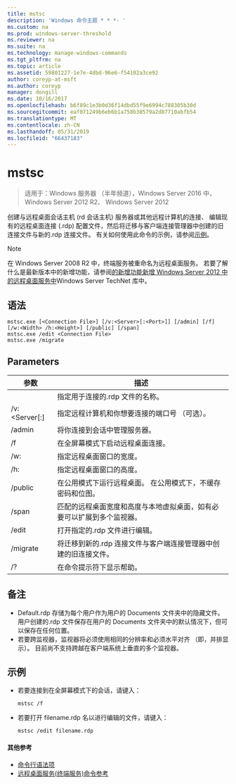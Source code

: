 ```yaml
---
title: mstsc
description: 'Windows 命令主题 * * *- '
ms.custom: na
ms.prod: windows-server-threshold
ms.reviewer: na
ms.suite: na
ms.technology: manage-windows-commands
ms.tgt_pltfrm: na
ms.topic: article
ms.assetid: 59801227-1e7e-4dbd-96e6-f54102a3ce92
author: coreyp-at-msft
ms.author: coreyp
manager: dongill
ms.date: 10/16/2017
ms.openlocfilehash: b6f89c1e3b0d36f14dbd55f9e6994c788305b30d
ms.sourcegitcommit: eaf071249b6eb6b1a758b38579a2d87710abfb54
ms.translationtype: MT
ms.contentlocale: zh-CN
ms.lasthandoff: 05/31/2019
ms.locfileid: "66437183"
---
```

# <a name="mstsc"></a>mstsc

>适用于：Windows 服务器 （半年频道），Windows Server 2016 中，Windows Server 2012 R2、 Windows Server 2012

创建与远程桌面会话主机 (rd 会话主机) 服务器或其他远程计算机的连接、 编辑现有的远程桌面连接 (.rdp) 配置文件，然后将迁移与客户端连接管理器中创建的旧连接文件与新的.rdp 连接文件。
有关如何使用此命令的示例，请参阅[示例](#BKMK_examples)。
> [!NOTE]
> 在 Windows Server 2008 R2 中，终端服务被重命名为远程桌面服务。 若要了解什么是最新版本中的新增功能，请参阅[的新增功能新增 Windows Server 2012 中的远程桌面服务中](https://technet.microsoft.com/library/hh831527)Windows Server TechNet 库中。

## <a name="syntax"></a>语法
```
mstsc.exe [<Connection File>] [/v:<Server>[:<Port>]] [/admin] [/f] [/w:<Width> /h:<Height>] [/public] [/span]
mstsc.exe /edit <Connection File>
mstsc.exe /migrate
```

## <a name="parameters"></a>Parameters

|        参数        |                                                         描述                                                         |
|-------------------------|-----------------------------------------------------------------------------------------------------------------------------|
|    <Connection File>    |                                   指定用于连接的.rdp 文件的名称。                                    |
|   /v:<Server[:<Port>]   |                指定远程计算机和你想要连接的端口号 （可选）。                 |
|         /admin          |                                   将你连接到会话中管理服务器。                                   |
|           /f            |                                    在全屏幕模式下启动远程桌面连接。                                    |
|       /w:<Width>        |                                      指定远程桌面窗口的宽度。                                      |
|       /h:<Height>       |                                     指定远程桌面窗口的高度。                                      |
|         /public         |                  在公用模式下运行远程桌面。 在公用模式下，不缓存密码和位图。                  |
|          /span          | 匹配的远程桌面宽度和高度与本地虚拟桌面，如有必要可以扩展到多个监视器。 |
| /edit <Connection File> |                                         打开指定的.rdp 文件进行编辑。                                          |
|        /migrate         |       将迁移到新的.rdp 连接文件与客户端连接管理器中创建的旧连接文件。       |
|           /?            |                                            在命令提示符下显示帮助。                                             |

## <a name="remarks"></a>备注
-   Default.rdp 存储为每个用户作为用户的 Documents 文件夹中的隐藏文件。 用户创建的.rdp 文件保存在用户的 Documents 文件夹中的默认情况下，但可以保存在任何位置。
-   若要跨监视器，监视器将必须使用相同的分辨率和必须水平对齐 （即，并排显示）。 目前尚不支持跨越在客户端系统上垂直的多个监视器。

## <a name="BKMK_examples"></a>示例
-   若要连接到在全屏幕模式下的会话，请键入：
    ```
    mstsc /f
    ```
-   若要打开 filename.rdp 名以进行编辑的文件，请键入：
    ```
    mstsc /edit filename.rdp
    ```

#### <a name="additional-references"></a>其他参考
-   [命令行语法项](command-line-syntax-key.md)
-   [远程桌面服务&#40;终端服务&#41;命令参考](remote-desktop-services-terminal-services-command-reference.md)

